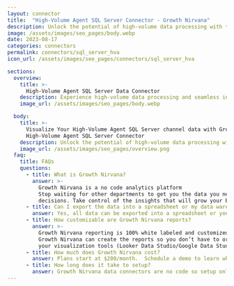 ```yaml
---
layout: connector
title:  "High-Volume Agent SQL Server Connector - Growth Nirvana"
description: Unlock the potential of high-volume data processing with the High-Volume Agent SQL Server. Streamline your data management, integration, and processing needs using the power of SQL Server.
image: /assets/images/seo_pages/body.webp
date: 2023-08-17
categories: connectors
permalink: connectors/sql_server_hva
icon_url: /assets/images/seo_pages/connectors/sql_server_hva

sections:
  overview:
    title: >-
      High-Volume Agent SQL Server Data Connector
    description: Experience high-volume data processing and seamless integration with the High-Volume Agent SQL Server connector. Utilize the power of SQL Server to process large amounts of data efficiently and reliably. Seamlessly integrate with other systems and harness the SQL Server capabilities for optimized performance and data management.
    image_url: /assets/images/seo_pages/body.webp

  body:
    title: >-
      Visualize Your High-Volume Agent SQL Server channel data with Growth Nirvana's
      High-Volume Agent SQL Server Connector
    description: Unlock the potential of high-volume data processing with the High-Volume Agent SQL Server. Streamline your data management, integration, and processing needs using the power of SQL Server.
    image_url: /assets/images/seo_pages/overview.png
  faq:
    title: FAQs
    questions:
      - title: What is Growth Nirvana?
        answer: >-
          Growth Nirvana is a no code analytics platform 
          Stop waiting for other departments to get you the data you need to make critical business 
          decisions. Take control of the insights that will grow your business.
      - title: Can I export the data into a spreadsheet or my data warehouse?
        answer: Yes, all data can be exported into a spreadsheet or your data warehouse (Google BigQuery, AWS, Snowflake, Azure, etc)
      - title: How customizable are Growth Nirvana reports?
        answer: >-
          Growth Nirvana reporting is 100% white labeled and customized to your specifications.
          Growth Nirvana can create the reports so you don’t have to or you can connect
          your visualization tools (Looker Data Studio/Google Data Studio, Tableau, PowerBI, etc) to Growth Nirvana.
      - title: How much does Growth Nirvana cost?
        answer: Plans start at $200/month.  Schedule a demo to learn what plan is best for you.
      - title: How long does it take to setup?
        answer: Growth Nirvana data connectors are no code so setup only requires a few clicks.
---
```

